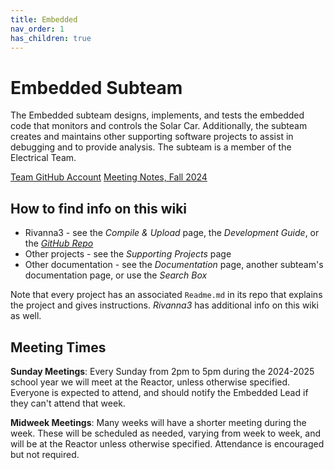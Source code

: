 ```yaml
---
title: Embedded
nav_order: 1
has_children: true
---
```


# Embedded Subteam

The Embedded subteam designs, implements, and tests the embedded code that monitors and controls the Solar Car. Additionally, the subteam creates and maintains other supporting software projects to assist in debugging and to provide analysis. The subteam is a member of the Electrical Team. 

[Team GitHub Account](https://github.com/solarcaratuva)
[Meeting Notes, Fall 2024](https://docs.google.com/document/d/1pQLibWxJFyWZa9K9yYxppgRNWEAk5uyTw72D2mfA_gE/edit?usp=sharing)

## How to find info on this wiki

- Rivanna3 - see the *Compile & Upload* page, the *Development Guide*, or the *[GitHub Repo](https://github.com/solarcaratuva/Rivanna3)*
- Other projects - see the *Supporting Projects* page
- Other documentation - see the *Documentation* page, another subteam's documentation page, or use the *Search Box*

Note that every project has an associated `Readme.md` in its repo that explains the project and gives instructions. *Rivanna3* has additional info on this wiki as well. 

## Meeting Times

**Sunday Meetings**: Every Sunday from 2pm to 5pm during the 2024-2025 school year we will meet at the Reactor, unless otherwise specified. Everyone is expected to attend, and should notify the Embedded Lead if they can't attend that week. 

**Midweek Meetings**: Many weeks will have a shorter meeting during the week. These will be scheduled as needed, varying from week to week, and will be at the Reactor unless otherwise specified. Attendance is encouraged but not required.
